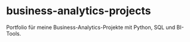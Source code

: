 # business-analytics-projects
Portfolio für meine Business-Analytics-Projekte mit Python, SQL und BI-Tools.
